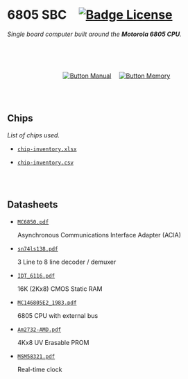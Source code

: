 
# 6805 SBC   [![Badge License]][License]

*Single board computer built around the **Motorola 6805 CPU**.*

<br>
<br>
<br>

<div align = center>

[![Button Manual]][Manual]   
[![Button Memory]][Memory]

</div>

<br>
<br>

## Chips

*List of chips used.*

-   [`chip-inventory.xlsx`]

-   [`chip-inventory.csv`]

<br>
<br>

## Datasheets

-   [`MC6850.pdf`]

    Asynchronous Communications Interface Adapter (ACIA)

-   [`sn74ls138.pdf`]

    3 Line to 8 line decoder / demuxer

-   [`IDT_6116.pdf`]

    16K (2Kx8) CMOS Static RAM
    
    
-   [`MC146805E2_1983.pdf`]

    6805 CPU with external bus

-   [`Am2732-AMD.pdf`]

    4Kx8 UV Erasable PROM
    
-   [`MSM58321.pdf`]

    Real-time clock
    

    
<br>


<!----------------------------------------------------------------------------->

[`chip-inventory.xlsx`]: docs/chip-inventory.xlsx
[`MC146805E2_1983.pdf`]: docs/MC146805E2_1983.pdf
[`chip-inventory.csv`]: docs/chip-inventory.csv
[`Am2732-AMD.pdf`]: docs/Am2732-AMD.pdf
[`sn74ls138.pdf`]: docs/sn74ls138.pdf
[`IDT_6116.pdf`]: docs/IDT_6116.pdf
[`MSM58321.pdf`]: docs/MSM58321.pdf
[`MC6850.pdf`]: docs/MC6850.pdf
[License]: LICENSE
[Manual]: docs/6805_Users_Manual_2ed_1983.pdf
[Memory]: docs/Memory%20Map.md


<!----------------------------------[ Badges ]--------------------------------->

[Badge License]: https://img.shields.io/badge/License-GPL2-015d93.svg?style=for-the-badge&labelColor=blue


<!---------------------------------[ Buttons ]--------------------------------->

[Button Manual]: https://img.shields.io/badge/User_Manual-4285F4?style=for-the-badge&logoColor=white&logo=GitBook
[Button Memory]: https://img.shields.io/badge/Memory_Map-0F9D58?style=for-the-badge&logoColor=white&logo=Fitbit